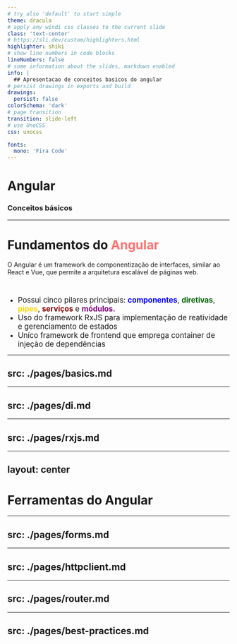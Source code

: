 ```yaml
---
# try also 'default' to start simple
theme: dracula
# apply any windi css classes to the current slide
class: 'text-center'
# https://sli.dev/custom/highlighters.html
highlighter: shiki
# show line numbers in code blocks
lineNumbers: false
# some information about the slides, markdown enabled
info: |
  ## Apresentacao de conceitos basicos do angular
# persist drawings in exports and build
drawings:
  persist: false
colorSchema: 'dark'
# page transition
transition: slide-left
# use UnoCSS
css: unocss

fonts:
  mono: 'Fira Code'
---
```


# <carbon-logo-angular color="red" /> Angular <carbon-logo-angular color="red" />

<h3>Conceitos básicos</h3>

<!--
The last comment block of each slide will be treated as slide notes. It will be visible and editable in Presenter Mode along with the slide. [Read more in the docs](https://sli.dev/guide/syntax.html#notes)
-->

---

<h1> 
Fundamentos do <span class="angular-name">Angular</span>
</h1>

O Angular é um framework de componentização de interfaces, similar ao React e Vue, que permite 
a arquitetura escalável de páginas web.

<br>

- Possui cinco pilares principais: <span class="components">componentes</span>, <span class="directives">diretivas</span>, <span class="pipes">pipes</span>, <span class="services">serviços</span> e <span class="modules">módulos.</span>
- Uso do framework RxJS para implementação de reatividade e gerenciamento de estados
- Uníco framework de frontend que emprega container de injeção de dependências


<!--
You can have `style` tag in markdown to override the style for the current page.
Learn more: https://sli.dev/guide/syntax#embedded-styles
-->

<style>
.angular-name {
  color: #ff726f;
}

li {
  font-size: 1.2em;
}

span.components {
  color: blue;
  font-weight: bold;
}

span.directives {
  color: darkgreen;
  font-weight: bold;
}

span.services {
  color: darkred;
  font-weight: bold;
}

span.modules {
  color: purple;
  font-weight: bold;
}

span.pipes {
  color: gold;
  font-weight: bold;
}
</style>

<!--
Here is another comment.
-->

---
src: ./pages/basics.md
---

---
src: ./pages/di.md
---

---
src: ./pages/rxjs.md
---

---
layout: center
---

# Ferramentas do Angular


---
src: ./pages/forms.md
---

---
src: ./pages/httpclient.md
---


---
src: ./pages/router.md
---

---
src: ./pages/best-practices.md
---
